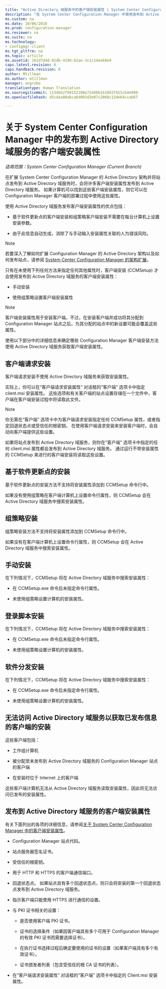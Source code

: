 ```yaml
---
title: "Active Directory 域服务中的客户端安装属性 | System Center Configuration Manager"
description: "在 System Center Configuration Manager 中使用发布到 Active Directory 域服务的客户端安装属性。"
ms.custom: na
ms.date: 10/06/2016
ms.prod: configuration-manager
ms.reviewer: na
ms.suite: na
ms.technology:
- configmgr-client
ms.tgt_pltfrm: na
ms.topic: article
ms.assetid: 101d7d4d-92db-419d-b2ae-3c1c1dea68e9
caps.latest.revision: 6
caps.handback.revision: 0
author: Mtillman
ms.author: mtillman
manager: angrobe
translationtype: Human Translation
ms.sourcegitcommit: 1134bb2f04152288e72d40b1b1083f415cb4e900
ms.openlocfilehash: d5cdaa80abca6d003d3e07c2068c12de64ccab67

---
```

# <a name="about-client-installation-properties-published-to-active-directory-domain-services-in-system-center-configuration-manager"></a>关于 System Center Configuration Manager 中的发布到 Active Directory 域服务的客户端安装属性

*适用范围：System Center Configuration Manager (Current Branch)*

在扩展 System Center Configuration Manager 的 Active Directory 架构并将站点发布到 Active Directory 域服务时，会将许多客户端安装属性发布到 Active Directory 域服务。 如果计算机可以找到这些客户端安装属性，则它可以在 Configuration Manager 客户端的部署过程中使用这些属性。  

 使用 Active Directory 域服务发布客户端安装属性的优点包括：  

-   基于软件更新点的客户端安装和组策略客户端安装不需要在每台计算机上设置安装参数。  

-   由于此信息自动生成，消除了与手动输入安装属性关联的人为错误风险。  

> [!NOTE]  
>  若要深入了解如何扩展 Configuration Manager 的 Active Directory 架构以及如何发布站点，请参阅 [System Center Configuration Manager 的架构扩展](../../plan-design/network/schema-extensions.md)。  

 只有在未使用下列任何方法来指定任何其他属性时，客户端安装 (CCMSetup) 才会使用发布到 Active Directory 域服务的客户端安装属性：  

-   手动安装  

-   使用组策略设置客户端安装属性  

> [!NOTE]  
>  客户端安装属性用于安装客户端，不过，在安装客户端并成功将其分配到 Configuration Manager 站点之后，为其分配的站点中的新设置可能会覆盖这些属性。  

 使用以下部分中的详细信息来确定哪些 Configuration Manager 客户端安装方法使用 Active Directory 域服务获取客户端安装属性。  

## <a name="client-push-installation"></a>客户端请求安装  
 客户端请求安装不使用 Active Directory 域服务来获取安装属性。  

 实际上，你可以在“客户端请求安装属性”  对话框的“客户端”  选项卡中指定 client.msi 安装属性。 这些选项和有关客户端的站点设置存储在一个文件中，客户端在客户端安装过程中将读取此文件。  

> [!NOTE]  
>  你无需在“客户端”  选项卡中为客户端请求安装指定任何 CCMSetup 属性，或者指定回退状态点或受信任的根密钥。 在使用客户端请求安装来安装客户端时，会自动向客户端提供这些设置。  

 如果将站点发布到 Active Directory 域服务，则你在“客户端”  选项卡中指定的任何 client.msi 属性都会发布到 Active Directory 域服务。 通过运行不带安装属性的 CCMSetup 来进行的客户端安装将读取这些设置。  

## <a name="software-update-point-based-installation"></a>基于软件更新点的安装  
 基于软件更新点的安装方法不支持将安装属性添加到 CCMSetup 命令行中。  

 如果没有使用组策略在客户端计算机上设置命令行属性，则 CCMSetup 会在 Active Directory 域服务中搜索安装属性。  

## <a name="group-policy-installation"></a>组策略安装  
 组策略安装方法不支持将安装属性添加到 CCMSetup 命令行中。  

 如果没有在客户端计算机上设置命令行属性，则 CCMSetup 会在 Active Directory 域服务中搜索安装属性。  

## <a name="manual-installation"></a>手动安装  
 在下列情况下，CCMSetup 将在 Active Directory 域服务中搜索安装属性：  

-   在 CCMSetup.exe 命令后未指定命令行属性。  

-   未使用组策略设置计算机的安装属性。  

## <a name="logon-script-installation"></a>登录脚本安装  
 在下列情况下，CCMSetup 将在 Active Directory 域服务中搜索安装属性：  

-   在 CCMSetup.exe 命令后未指定命令行属性。  

-   未使用组策略设置计算机的安装属性。  

## <a name="software-distribution-installation"></a>软件分发安装  
 在下列情况下，CCMSetup 将在 Active Directory 域服务中搜索安装属性：  

-   在 CCMSetup.exe 命令后未指定命令行属性。  

-   未使用组策略设置计算机的安装属性。  

## <a name="installations-for-clients-that-cannot-access-active-directory-domain-services-for-published-information"></a>无法访问 Active Directory 域服务以获取已发布信息的客户端的安装  
 这些客户端包括：  

-   工作组计算机  

-   被分配至未发布到 Active Directory 域服务的 Configuration Manager 站点的客户端  

-   在安装时位于 Internet 上的客户端  

 这些客户端计算机无法从 Active Directory 域服务读取安装属性，因此将无法访问已发布的安装属性。  

## <a name="client-installation-properties-published-to-active-directory-domain-services"></a>发布到 Active Directory 域服务的客户端安装属性  
 有关下面列出的各项的详细信息，请参阅[关于 System Center Configuration Manager 中的客户端安装属性](../../../core/clients/deploy/about-client-installation-properties.md)。  

-   Configuration Manager 站点代码。  

-   站点服务器签名证书。  

-   受信任的根密钥。  

-   用于 HTTP 和 HTTPS 的客户端通信端口。  

-   回退状态点。 如果站点具有多个回退状态点，则只会将安装的第一个回退状态点发布到 Active Directory 域服务。  

-   指示客户端只能使用 HTTPS 进行通信的设置。  

-   与 PKI 证书相关的设置：  

    -   是否使用客户端 PKI 证书。  

    -   证书的选择条件（如果因客户端具有多个可用于 Configuration Manager 的有效 PKI 证书而需要选择证书）。  

    -   在执行证书选择过程后确定要使用的证书的设置（如果客户端具有多个有效证书）。  

    -   证书颁发者列表（包含受信任的根 CA 证书的列表）。  

-   在“客户端请求安装属性”  对话框的“客户端”  选项卡中指定的 Client.msi 安装属性。



<!--HONumber=Nov16_HO1-->


